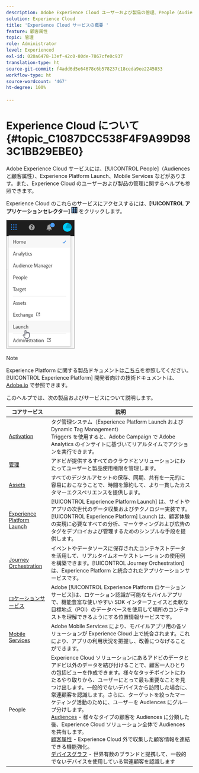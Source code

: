 ```yaml
---
description: Adobe Experience Cloud ユーザーおよび製品の管理、People（Audiences と顧客属性）、Journey Orchestration、オファー、Places、Experience Platform Launch、Mobile Services について説明します。
solution: Experience Cloud
title: 'Experience Cloud サービスの概要 '
feature: 顧客属性
topic: 管理
role: Administrator
level: Experienced
exl-id: 020a6478-13ef-42c0-80de-7867cfe0c937
translation-type: ht
source-git-commit: f4add6d5e64678c6b578237c18ceda9ee2245033
workflow-type: ht
source-wordcount: '467'
ht-degree: 100%

---
```


# Experience Cloud について {#topic_C1087DCC538F4F9A99D983C1BB29EBE0}

Adobe Experience Cloud サービスには、[!UICONTROL People]（Audiences と顧客属性）、Experience Platform Launch、Mobile Services などがあります。また、Experience Cloud のユーザーおよび製品の管理に関するヘルプも参照できます。

Experience Cloud のこれらのサービスにアクセスするには、**[!UICONTROL アプリケーションセレクター]** ![](assets/menu-icon.png) をクリックします。

![](assets/platform-core-services.png)

>[!NOTE]
>
>Experience Platform に関する製品ドキュメントは[こちら](https://docs.adobe.com/content/help/ja-JP/experience-platform/landing/home.html)を参照してください。[!UICONTROL Experience Platform] 開発者向けの技術ドキュメントは、[Adobe.io](https://www.adobe.io/apis/experienceplatform/home/services.html) で参照できます。

このヘルプでは、次の製品およびサービスについて説明します。

| コアサービス | 説明 |
|--- |--- |
| [Activation](activation/activation.md) | タグ管理システム（Experience Platform Launch および Dynamic Tag Management）<br>Triggers を使用すると、Adobe Campaign で Adobe Analytics のインサイトに基づいてリアルタイムでアクションを実行できます。 |
| [管理](admin-getting-started/admin-getting-started.md) | アドビが提供するすべてのクラウドとソリューションにわたってユーザーと製品使用権限を管理します。 |
| [Assets](experience-cloud-assets/experience-cloud-assets.md) | すべてのデジタルアセットの保存、同期、共有を一元的に容易におこなうことで、時間を節約して、より一貫したカスタマーエクスペリエンスを提供します。 |
| [Experience Platform Launch](https://docs.adobe.com/content/help/ja-JP/launch/using/overview.html) | [!UICONTROL Experience Platform Launch] は、サイトやアプリの次世代のデータ収集およびテクノロジー実装です。[!UICONTROL Experience Platform] Launch は、顧客体験の実現に必要なすべての分析、マーケティングおよび広告のタグをデプロイおよび管理するためのシンプルな手段を提供します。 |
| [Journey Orchestration](https://docs.adobe.com/content/help/ja-JP/journeys/using/journey-orchestration-home.html) | イベントやデータソースに保存されたコンテキストデータを活用して、リアルタイムオーケストレーションの使用例を構築できます。[!UICONTROL Journey Orchestration] は、Experience Platform と統合されたアプリケーションサービスです。 |
| [ロケーションサービス](https://docs.adobe.com/content/help/ja-JP/places/using/home.html) | Adobe [!UICONTROL Experience Platform ロケーションサービス]は、ロケーション認識が可能なモバイルアプリで、機能豊富な使いやすい SDK インターフェイスと柔軟な目標地点（POI）のデータベースを使用して場所のコンテキストを理解できるようにする位置情報サービスです。 |
| [Mobile Services](https://docs.adobe.com/content/help/ja-JP/mobile-services/using/home.html) | Adobe Mobile Services により、モバイルアプリ用の各ソリューションが Experience Cloud 上で統合されます。これにより、アプリの利用状況を把握し、改善につなげることができます。 |
| People | Experience Cloud ソリューションにあるアドビのデータとアドビ以外のデータを結び付けることで、顧客一人ひとりの包括ビューを作成できます。様々なタッチポイントにわたるやり取りから、ユーザーにとって最も重要なことを見つけ出します。一般的でないデバイスから訪問した場合に、常連顧客を認識します。さらに、ターゲットを絞ったマーケティング活動のために、ユーザーを Audiences にグループ分けします。<br>[Audiences](audience-library/audience-library.md) - 様々なタイプの顧客を Audiences に分類した後、Experience Cloud ソリューション全体で Audiences を共有します。<br>[顧客属性](attributes/attributes.md) - Experience Cloud 外で収集した顧客情報を連結できる機能強化。<br>[デバイスグラフ](https://landing.adobe.com/en/na/events/summit/275658-summit-co-op.html) - 世界有数のブランドと提携して、一般的でないデバイスを使用している常連顧客を認識します |
